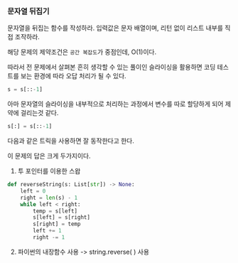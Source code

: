 ### 문자열 뒤집기

문자열을 뒤집는 함수를 작성하라. 입력값은 문자 배열이며, 리턴 없이 리스트 내부를 직접 조작하라.

해당 문제의 제약조건은 `공간 복잡도`가 중점인데, O(1)이다.

따라서 전 문제에서 살펴본 흔히 생각할 수 있는 풀이인 슬라이싱을 활용하면 코딩 테스트를 보는 환경에 따라 오답 처리가 될 수 있다.

```python
s = s[::-1]
```

아마 문자열의 슬라이싱을 내부적으로 처리하는 과정에서 변수를 따로 할당하게 되어 제약에 걸리는것 같다.

```python
s[:] = s[::-1]
```

다음과 같은 트릭을 사용하면 잘 동작한다고 한다.

이 문제의 답은 크게 두가지이다.

1. 투 포인터를 이용한 스왑

```python
def reverseString(s: List[str]) -> None:
    left = 0
    right = len(s) - 1
    while left < right:
        temp = s[left]
        s[left] = s[right]
        s[right] = temp
        left += 1
        right -= 1
```

2. 파이썬의 내장함수 사용 -> string.reverse( ) 사용
